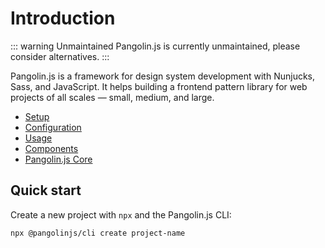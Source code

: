 # Introduction

::: warning Unmaintained
Pangolin.js is currently unmaintained, please consider alternatives.
:::

Pangolin.js is a framework for design system development with Nunjucks, Sass, and JavaScript. It helps building a frontend pattern library for web projects of all scales — small, medium, and large.

* [Setup](setup)
* [Configuration](configuration)
* [Usage](usage)
* [Components](components)
* [Pangolin.js Core](pangolin-core)

## Quick start

Create a new project with `npx` and the Pangolin.js CLI:

```bash
npx @pangolinjs/cli create project-name
```

